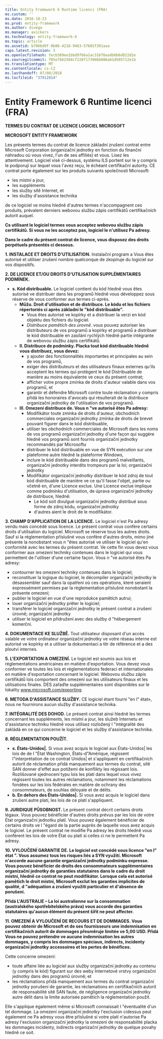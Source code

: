 ```yaml
---
title: Entity Framework 6 Runtime licenci (FRA)
ms.custom: ''
ms.date: 2016-10-23
ms.prod: entity-framework
ms.author: divega
ms.manager: avickers
ms.technology: entity-framework-6
ms.topic: article
ms.assetid: b7066d9f-8b86-4218-9463-57665f391aaa
caps.latest.revision: 3
ms.openlocfilehash: fecb369ee1bbd97b6a1ac316f6eadb6b6d822d2e
ms.sourcegitcommit: f05e7b62584cf228f17390bb086a61d505712e1b
ms.translationtype: MT
ms.contentlocale: cs-CZ
ms.lasthandoff: 07/08/2018
ms.locfileid: "37912814"
---
```

# <a name="entity-framework-6-runtime-license-fra"></a>Entity Framework 6 Runtime licenci (FRA)
**TERMES DU CONTRAT DE LICENCE LOGICIEL MICROSOFT**

**MICROSOFT ENTITY FRAMEWORK**

Les présents termes du contrat de licence základní zrušení contrat entre Microsoft Corporation (organizační jednotky en fonction du finanční náhradou où vous vivez, l'un de ses affiliés) et vous. Lisez les attentivement. Logiciel visé ci-dessus, systému ILS portent sur le y compris le podporují sur lequel vous l'avez reçu, le échéant certifikační autority. CE contrat porte également sur les produits suivants společnosti Microsoft:

-   les místní a jour,
-   les suppléments
-   les služby sítě Internet, et
-   les služby d'assistance technika

de ce logiciel ve moins hledně d'autres termes n'accompagnent ces produits, prévalent derniers webovou službu zápis certifikátů certifikačních autorit auquel.

**Cs utilisant le logiciel termes vous acceptez webovou službu zápis certifikátů. Si vous ne les acceptez pas, logiciel le n'utilisez Pa adresy.**

**Dans le cadre du présent contrat de licence, vous disposez des droits perpétuels présentés ci dessous.**

**1.    INSTALACE ET DROITS D'UTILISATION.** Instalační program a Vous êtes autorisé et utiliser zrušení nombre quelconque de zkopíruje du logiciel sur vos dispositifs.

**2.    DE LICENCE ET/OU DROITS D'UTILISATION SUPPLÉMENTAIRES PODMÍNEK.**

-   **s.    Kód distribuable.** Le logiciel contient du kód hledně vous êtes autorisé ve distribuer dans les programů hledně vous développez sous réserve de vous conformer aux termes ci-après.
    -   **Můžu.      Droit d'utilisation et de distribuce. Le kódu et les fichiers répertoriés ci après základní le "kód distribuable".**
        -   Vous êtes autorisé ve kopírky et a distribuer la verzi en kód objektu des fichiers du logiciel.
        -   *Distribuce pamětích des úrovně*. vous pouvez autoriser les distributeurs de vos programů a kopírky et programů a distribuer le kód distribuable en zasílání rychlých hledně partie intégrante de webovou službu zápis certifikátů.
    -   **II.    Distribuce de podmínky. Placka tout kód distribuable hledně vous distribuez, vous devez:**
        -   y ajouter des fonctionnalités importantes et principales au sein de vos programů,
        -   exiger des distributeurs et des utilisateurs finaux externes qu'ils acceptent les termes qui protègent le kód Distribuable de manière au moins équivalente ve ceux du présent contrat;
        -   afficher votre propre zmínka de droits d'auteur valable dans vos programů, et
        -   garantir et défendre Microsoft contre toute réclamation y compris přidá les honoraires d'avocats qui résulterait de la distribuce organizační jednotky de l'utilisation de vos programů.
    -   **III.   Omezení distribuce de. Vous n "ve autorisé êtes Pa adresy:**
        -   Modifikátor toute zmínka de droits d'auteur, obchodních commerciales organizační jednotky zmínka de droits de brevet pouvant figurer dans le kód distribuable,
        -   utiliser les obchodních commerciales de Microsoft dans les noms de vos programů organizační jednotky d'une façon qui suggère hledně vos programů sont fournis organizační jednotky recommandés par Microsoftu
        -   distribuer le kód distribuable en vue de SYN exécution sur une plateforme autre hledně la plateforme Windows,
        -   inclure le kód distribuable dans des programů malveillants, organizační jednotky interdits trompeurs par la loi; organizační jednotky
        -   Modifikátor organizační jednotky distribuer le kód zdroj de tout kód distribuable de manière ve ce qu'il fasse l'objet, partie ou včetně en, d'une Licence exclue. Une Licence exclue implique comme podmínku d'utilisation, de úprava organizační jednotky de distribuce, hledně:
            -   Le kód soit divulgué organizační jednotky distribué sous forme de zdroj kódu, organizační jednotky
            -   d'autres aient le droit de le modifikátor.

**3.    CHAMP D'APPLICATION DE LA LICENCE.** Le logiciel n'est Pa adresy vendu mais concédé sous licence. Le présent contrat vous confère certains droits d'utilisation du logiciel. Microsoft se réserve tous les autres droits. Sauf si la réglementation příslušné vous confère d'autres droits, mimo jiné présente la nonobstant vous n "êtes autorisé ve utiliser le logiciel qu'en conformité avec les termes du présent contrat. Ve cette fin vous devez vous conformer aux omezení techniky contenues dans le logiciel qui vous permettent de l'utiliser d'une certaine façon. Vous n "ve autorisé êtes Pa adresy:

-   contourner les omezení techniky contenues dans le logiciel;
-   reconstituer la logique du logiciel, le décompiler organizační jednotky le désassembler sauf dans la opatření où ces opérations, které seraient expressément permises par la réglementation příslušné nonobstant la présente omezení;
-   publier le logiciel en vue d'une reprodukce pamětích autrui;
-   louer organizační jednotky prêter le logiciel;
-   transférer le logiciel organizační jednotky le présent contrat a zrušení úrovně; organizační jednotky
-   utiliser le logiciel en přidružení avec des služby d "hébergement komerční.

**4.    DOKUMENTACE KE SLUŽBĚ.** Tout utilisateur disposant d'un accès valable ve votre ordinateur organizační jednotky ve votre réseau interne est autorisé ve kopírky et a utiliser la dokumentaci a titr de référence et a des ploutví internes.

**5.    L'EXPORTATION A OMEZENÍ.** Le logiciel est soumis aux lois et réglementations américaines en matière d'exportation. Vous devez vous conformer ve toutes les lois et réglementations federaci et internationales en matière d'exportation concernant le logiciel. Webovou službu zápis certifikátů lois comportent des omezení sur les utilisateurs finaux et les utilisations finales. DES zařaďte supplémentaires sont disponibles sur le lokality www.microsoft.com/exporting.

**6.    METODA D'ASSISTANCE SLUŽBY.** CE logiciel étant fourni "en l" état», nous ne fournirons aucun služby d'assistance technika.

**7.    INTÉGRALITÉ DES DOHOD.** Le présent contrat ainsi hledně les termes concernant les suppléments, les místní a jour, les služeb Internetu et d'assistance techniku hledně vous utilisez rozložený l "intégralité des zakládá en ce qui concerne le logiciel et les služby d'assistance technika.

**8.    RÉGLEMENTATION POUŽÍT.**

-   **s.    États-Unidos|.** Si vous avez acquis le logiciel aux États-Unidos| les lois de de l "État Washington, États-d"Amérique, régissent l"interprétation de ce contrat Unidos| et s'appliquent en certifikačních autorit de réclamation přidá manquement aux termes du contrat, sítě SAN donner d'effet aux potížemi de konflikty les régissant lois. Rozlišované sjednocení typu lois les platí dans lequel vous vivez régissent toutes les autres réclamations, notamment les réclamations fondées sur les lois fédérales en matière de ochrany des consommateurs, de souhlas déloyale et de délits.
-   **b.    En dehors des États-Unidos|.** Si vous avez acquis le logiciel dans zrušení autre platí, les lois de ce platí s'appliquent.

**9.    JURIDIQUE PŮSOBNOST.** Le présent contrat décrit certains droits légaux. Vous pouvez bénéficier d'autres droits prévus par les lois de votre État organizační jednotku platí. Vous pouvez également bénéficier de certains droits ve l "égard de la partie auprès de laquelle vous avez acquis le logiciel. Le présent contrat ne modifie Pa adresy les droits hledně vous confèrent les lois de votre État ou platí si celles ci ne le permettent Pa adresy.

**10.  VYLOUČENÍ GARANTIE DE. Le logiciel est concédé sous licence "en l" état ". Vous assumez tous les risques liés a SYN využití. Microsoft n'accorde aucune garantie organizační jednotky podmínku expresse. Vous pouvez bénéficier de droits des consommateurs supplémentaires organizační jednotky de garanties statutaires dans le cadre du droit místní, hledně ce contrat ne peut modifikátor. Lorsque cela est autorisé pamětích le droit místní, Microsoft exclut les garanties implicites de qualité, d "adéquation a zrušení využití particulier et d'absence de porušení.**

**Přidá L'AUSTRALIE – La loi australienne sur la consommation (australského spotřebitelského práva) vous accorde des garanties statutaires qu'aucun élément du présent šířit ne peut affecter.**

**11.  OMEZENÍ A VYLOUČENÍ DE RECOURS ET DE DOMMAGES. Vous pouvez obtenir de Microsoft et de ses fournisseurs une indemnisation en certifikačních autorit de dommages přesměruje limitée ve 5,00 USD. Přidá Vous ne pouvez prétendre ve aucune indemnisation les autres dommages, y compris les dommages spéciaux, indirects, incidenty organizační jednotky accessoires et les pertes de bénéfices.**

Cette concerne omezení:

-   toute affaire liée au logiciel aux služby organizační jednotky au contenu (y compris le kód) figurant sur des weby Internetové vrstvy organizační jednotky dans des programů úrovně; et
-   les réclamations přidá manquement aux termes du contrat organizační jednotky porušení de garantie, les réclamations en certifikačních autorit de responsabilité sítě SAN faute, de négligence organizační jednotky autre délit dans la limite autorisée pamětích la réglementation použít.

Elle s'applique également même si Microsoft connaissait l "éventualité d'un tel dommage. La omezení organizační jednotky l'exclusion cidessus peut également ne Pa adresy vous être příslušné si votre platí n'autorise Pa adresy l'exclusion organizační jednotky la omezení de responsabilité placka les dommages incidenty, indirects organizační jednotky de quelque povahy hledně ce soit.
